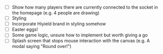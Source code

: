 - [ ] Show how many players there are currently connected to the socket in the homepage (e.g. 4 people are drawing)
- [ ] Styling
- [ ] Incorporate Hiyield brand in styling somehow
- [ ] Easter eggs!
- [ ] Some game logic, unsure how to implement but worth giving a go
- [ ] Splash screen that stops mouse interaction with the canvas (e.g. A modal saying "Round over!")
